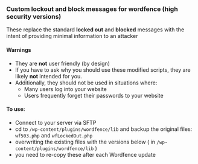 ### Custom lockout and block messages for wordfence (high security versions)  

These replace the standard **locked out** and **blocked** messages with the intent of providing minimal information to an attacker

#### Warnings

- They are **not** user friendly (by design)  
- If you have to ask why you should use these modified scripts, they are likely **not** intended for you.
- Additionally, they should not be used in situations where:
  - Many users log into your website
  - Users frequently forget their passwords to your website


#### To use:

- Connect to your server via SFTP
- cd to `/wp-content/plugins/wordfence/lib` and backup the original files: `wf503.php` and `wfLockedOut.php`
- overwriting the existing files with the versions below ( in `/wp-content/plugins/wordfence/lib`  )
- you need to re-copy these after each Wordfence update